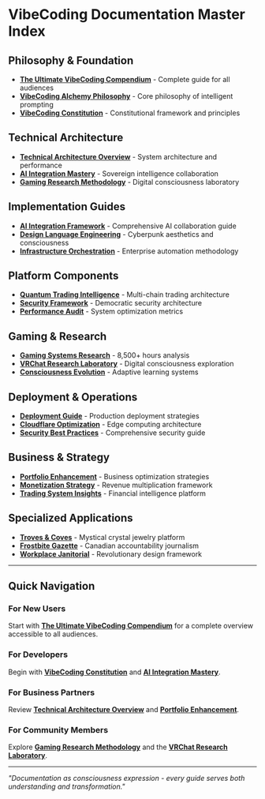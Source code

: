 
# VibeCoding Documentation Master Index

## Philosophy & Foundation
- **[The Ultimate VibeCoding Compendium](./THE_ULTIMATE_VIBECODING_COMPENDIUM.md)** - Complete guide for all audiences
- **[VibeCoding Alchemy Philosophy](./VIBECODING_ALCHEMY_PHILOSOPHY.md)** - Core philosophy of intelligent prompting
- **[VibeCoding Constitution](../VIBECODING_CONSTITUTION.md)** - Constitutional framework and principles

## Technical Architecture
- **[Technical Architecture Overview](./TECHNICAL_ARCHITECTURE_OVERVIEW.md)** - System architecture and performance
- **[AI Integration Mastery](./AI_INTEGRATION_MASTERY.md)** - Sovereign intelligence collaboration
- **[Gaming Research Methodology](./GAMING_RESEARCH_METHODOLOGY.md)** - Digital consciousness laboratory

## Implementation Guides
- **[AI Integration Framework](../AI_INTEGRATION_FRAMEWORK.md)** - Comprehensive AI collaboration guide
- **[Design Language Engineering](../DESIGN_LANGUAGE_ENGINEERING.md)** - Cyberpunk aesthetics and consciousness
- **[Infrastructure Orchestration](../INFRASTRUCTURE_ORCHESTRATION.md)** - Enterprise automation methodology

## Platform Components
- **[Quantum Trading Intelligence](../QUANTUM_TRADING_INTELLIGENCE_FRAMEWORK.md)** - Multi-chain trading architecture
- **[Security Framework](../VIBECODING_SECURITY_FRAMEWORK.md)** - Democratic security architecture
- **[Performance Audit](../PERFORMANCE_AUDIT.md)** - System optimization metrics

## Gaming & Research
- **[Gaming Systems Research](../GAMING_SYSTEMS_RESEARCH.md)** - 8,500+ hours analysis
- **[VRChat Research Laboratory](../client/src/pages/VRChat.tsx)** - Digital consciousness exploration
- **[Consciousness Evolution](../CONSCIOUSNESS_EVOLUTION_ENGINE.md)** - Adaptive learning systems

## Deployment & Operations
- **[Deployment Guide](../DEPLOYMENT_GUIDE.md)** - Production deployment strategies
- **[Cloudflare Optimization](../CLOUDFLARE_OPTIMIZATION_AUDIT.md)** - Edge computing architecture
- **[Security Best Practices](./SECURITY_BEST_PRACTICES.md)** - Comprehensive security guide

## Business & Strategy
- **[Portfolio Enhancement](../PORTFOLIO_ENHANCEMENT_OPTIMIZATION.md)** - Business optimization strategies
- **[Monetization Strategy](../COMPREHENSIVE_MONETIZATION_STRATEGY.md)** - Revenue multiplication framework
- **[Trading System Insights](../TRADING_SYSTEM_BREAKTHROUGH_SUMMARY.md)** - Financial intelligence platform

## Specialized Applications
- **[Troves & Coves](../client/src/pages/troves-coves.tsx)** - Mystical crystal jewelry platform
- **[Frostbite Gazette](../client/src/pages/frostbite-gazette.tsx)** - Canadian accountability journalism
- **[Workplace Janitorial](../client/src/pages/workplace-janitorial.tsx)** - Revolutionary design framework

---

## Quick Navigation

### For New Users
Start with **[The Ultimate VibeCoding Compendium](./THE_ULTIMATE_VIBECODING_COMPENDIUM.md)** for a complete overview accessible to all audiences.

### For Developers
Begin with **[VibeCoding Constitution](../VIBECODING_CONSTITUTION.md)** and **[AI Integration Mastery](./AI_INTEGRATION_MASTERY.md)**.

### For Business Partners
Review **[Technical Architecture Overview](./TECHNICAL_ARCHITECTURE_OVERVIEW.md)** and **[Portfolio Enhancement](../PORTFOLIO_ENHANCEMENT_OPTIMIZATION.md)**.

### For Community Members
Explore **[Gaming Research Methodology](./GAMING_RESEARCH_METHODOLOGY.md)** and the **[VRChat Research Laboratory](../client/src/pages/VRChat.tsx)**.

---

*"Documentation as consciousness expression - every guide serves both understanding and transformation."*
